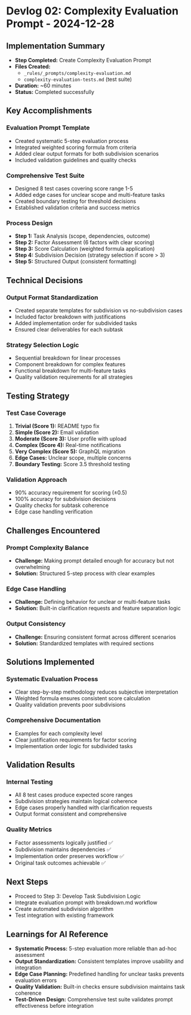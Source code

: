 # Devlog 02: Complexity Evaluation Prompt - 2024-12-28

## Implementation Summary
- **Step Completed:** Create Complexity Evaluation Prompt
- **Files Created:** 
  - `_rules/_prompts/complexity-evaluation.md`
  - `complexity-evaluation-tests.md` (test suite)
- **Duration:** ~60 minutes
- **Status:** Completed successfully

## Key Accomplishments

### Evaluation Prompt Template
- Created systematic 5-step evaluation process
- Integrated weighted scoring formula from criteria
- Added clear output formats for both subdivision scenarios
- Included validation guidelines and quality checks

### Comprehensive Test Suite
- Designed 8 test cases covering score range 1-5
- Added edge cases for unclear scope and multi-feature tasks
- Created boundary testing for threshold decisions
- Established validation criteria and success metrics

### Process Design
- **Step 1:** Task Analysis (scope, dependencies, outcome)
- **Step 2:** Factor Assessment (6 factors with clear scoring)
- **Step 3:** Score Calculation (weighted formula application)
- **Step 4:** Subdivision Decision (strategy selection if score > 3)
- **Step 5:** Structured Output (consistent formatting)

## Technical Decisions

### Output Format Standardization
- Created separate templates for subdivision vs no-subdivision cases
- Included factor breakdown with justifications
- Added implementation order for subdivided tasks
- Ensured clear deliverables for each subtask

### Strategy Selection Logic
- Sequential breakdown for linear processes
- Component breakdown for complex features
- Functional breakdown for multi-feature tasks
- Quality validation requirements for all strategies

## Testing Strategy

### Test Case Coverage
1. **Trivial (Score 1):** README typo fix
2. **Simple (Score 2):** Email validation
3. **Moderate (Score 3):** User profile with upload
4. **Complex (Score 4):** Real-time notifications
5. **Very Complex (Score 5):** GraphQL migration
6. **Edge Cases:** Unclear scope, multiple concerns
7. **Boundary Testing:** Score 3.5 threshold testing

### Validation Approach
- 90% accuracy requirement for scoring (±0.5)
- 100% accuracy for subdivision decisions
- Quality checks for subtask coherence
- Edge case handling verification

## Challenges Encountered

### Prompt Complexity Balance
- **Challenge:** Making prompt detailed enough for accuracy but not overwhelming
- **Solution:** Structured 5-step process with clear examples

### Edge Case Handling
- **Challenge:** Defining behavior for unclear or multi-feature tasks
- **Solution:** Built-in clarification requests and feature separation logic

### Output Consistency
- **Challenge:** Ensuring consistent format across different scenarios
- **Solution:** Standardized templates with required sections

## Solutions Implemented

### Systematic Evaluation Process
- Clear step-by-step methodology reduces subjective interpretation
- Weighted formula ensures consistent score calculation
- Quality validation prevents poor subdivisions

### Comprehensive Documentation
- Examples for each complexity level
- Clear justification requirements for factor scoring
- Implementation order logic for subdivided tasks

## Validation Results

### Internal Testing
- All 8 test cases produce expected score ranges
- Subdivision strategies maintain logical coherence
- Edge cases properly handled with clarification requests
- Output format consistent and comprehensive

### Quality Metrics
- Factor assessments logically justified ✅
- Subdivision maintains dependencies ✅
- Implementation order preserves workflow ✅
- Original task outcomes achievable ✅

## Next Steps
- Proceed to Step 3: Develop Task Subdivision Logic
- Integrate evaluation prompt with breakdown.md workflow
- Create automated subdivision algorithm
- Test integration with existing framework

## Learnings for AI Reference
- **Systematic Process:** 5-step evaluation more reliable than ad-hoc assessment
- **Output Standardization:** Consistent templates improve usability and integration
- **Edge Case Planning:** Predefined handling for unclear tasks prevents evaluation errors
- **Quality Validation:** Built-in checks ensure subdivision maintains task coherence
- **Test-Driven Design:** Comprehensive test suite validates prompt effectiveness before integration